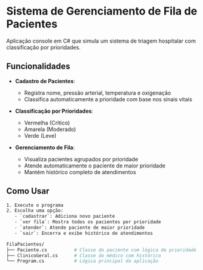 # Sistema de Gerenciamento de Fila de Pacientes

Aplicação console em C# que simula um sistema de triagem hospitalar com classificação por prioridades.

## Funcionalidades

- **Cadastro de Pacientes**:
  - Registra nome, pressão arterial, temperatura e oxigenação
  - Classifica automaticamente a prioridade com base nos sinais vitais

- **Classificação por Prioridades**:
  - Vermelha (Crítico)
  - Amarela (Moderado) 
  - Verde (Leve)

- **Gerenciamento de Fila**:
  - Visualiza pacientes agrupados por prioridade
  - Atende automaticamente o paciente de maior prioridade
  - Mantém histórico completo de atendimentos

## Como Usar

```bash
1. Execute o programa
2. Escolha uma opção:
   - `cadastrar`: Adiciona novo paciente
   - `ver fila`: Mostra todos os pacientes por prioridade
   - `atender`: Atende paciente de maior prioridade
   - `sair`: Encerra e exibe histórico de atendimentos

FilaPacientes/
├── Paciente.cs          # Classe do paciente com lógica de prioridade
├── ClinicoGeral.cs      # Classe do médico com histórico
└── Program.cs           # Lógica principal da aplicação
